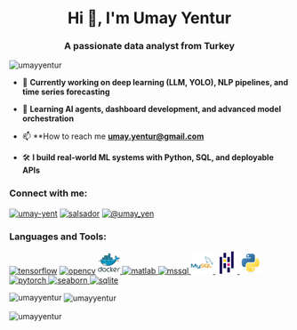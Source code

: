 
<h1 align="center">Hi 👋, I'm Umay Yentur</h1>
<h3 align="center">A passionate data analyst from Turkey</h3>

<p align="left"> <img src="https://komarev.com/ghpvc/?username=umayyentur&label=Profile%20views&color=0e75b6&style=flat" alt="umayyentur" /> </p>

- 🔭 **Currently working on deep learning (LLM, YOLO), NLP pipelines, and time series forecasting**

- 🌱  **Learning AI agents, dashboard development, and advanced model orchestration**

- 📫 **How to reach me **umay.yentur@gmail.com**

- 🛠 **I build real-world ML systems with Python, SQL, and deployable APIs**

<h3 align="left">Connect with me:</h3>
<p align="left">
<a href="https://linkedin.com/in/umayyentür" target="blank"><img align="center" src="https://raw.githubusercontent.com/rahuldkjain/github-profile-readme-generator/master/src/images/icons/Social/linked-in-alt.svg" alt="umay-yent" height="30" width="40" /></a>
<a href="https://kaggle.com/salsador" target="blank"><img align="center" src="https://raw.githubusercontent.com/rahuldkjain/github-profile-readme-generator/master/src/images/icons/Social/kaggle.svg" alt="salsador" height="30" width="40" /></a>
<a href="https://www.instagram.com/umay_yen/" target="blank"><img align="center" src="https://raw.githubusercontent.com/rahuldkjain/github-profile-readme-generator/master/src/images/icons/Social/instagram.svg" alt="@umay_yen" height="30" width="40" /></a>
</p>

<h3 align="left">Languages and Tools:</h3>
<p align="left"><a href="https://www.tensorflow.org/" target="_blank" rel="noreferrer">
<img src="https://www.vectorlogo.zone/logos/tensorflow/tensorflow-icon.svg" alt="tensorflow" width="40" height="40"/></a>
<a href="https://opencv.org/" target="_blank" rel="noreferrer"><img src="https://www.vectorlogo.zone/logos/opencv/opencv-icon.svg" alt="opencv" width="40" height="40"/></a> <a href="https://www.docker.com/" target="_blank" rel="noreferrer"> <img src="https://raw.githubusercontent.com/devicons/devicon/master/icons/docker/docker-original-wordmark.svg" alt="docker" width="40" height="40"/> </a> <a href="https://www.mathworks.com/" target="_blank" rel="noreferrer"> <img src="https://upload.wikimedia.org/wikipedia/commons/2/21/Matlab_Logo.png" alt="matlab" width="40" height="40"/> </a> <a href="https://www.microsoft.com/en-us/sql-server" target="_blank" rel="noreferrer"> <img src="https://www.svgrepo.com/show/303229/microsoft-sql-server-logo.svg" alt="mssql" width="40" height="40"/> </a> <a href="https://www.mysql.com/" target="_blank" rel="noreferrer"> <img src="https://raw.githubusercontent.com/devicons/devicon/master/icons/mysql/mysql-original-wordmark.svg" alt="mysql" width="40" height="40"/> </a> <a href="https://pandas.pydata.org/" target="_blank" rel="noreferrer"> <img src="https://raw.githubusercontent.com/devicons/devicon/2ae2a900d2f041da66e950e4d48052658d850630/icons/pandas/pandas-original.svg" alt="pandas" width="40" height="40"/> </a> <a href="https://www.python.org" target="_blank" rel="noreferrer"> <img src="https://raw.githubusercontent.com/devicons/devicon/master/icons/python/python-original.svg" alt="python" width="40" height="40"/> </a> <a href="https://pytorch.org/" target="_blank" rel="noreferrer"> <img src="https://www.vectorlogo.zone/logos/pytorch/pytorch-icon.svg" alt="pytorch" width="40" height="40"/> </a> <a href="https://seaborn.pydata.org/" target="_blank" rel="noreferrer"> <img src="https://seaborn.pydata.org/_images/logo-mark-lightbg.svg" alt="seaborn" width="40" height="40"/> </a> <a href="https://www.sqlite.org/" target="_blank" rel="noreferrer"> <img src="https://www.vectorlogo.zone/logos/sqlite/sqlite-icon.svg" alt="sqlite" width="40" height="40"/> </a> </p>

<p><img align="left" src="https://github-readme-stats.vercel.app/api/top-langs?username=umayyentur&show_icons=true&locale=en&layout=compact" alt="umayyentur" /></p>

<p>&nbsp;<img align="center" src="https://github-readme-stats.vercel.app/api?username=umayyentur&show_icons=true&locale=en" alt="umayyentur" /></p>

<p><img align="center" src="https://github-readme-streak-stats.herokuapp.com/?user=umayyentur&" alt="umayyentur" /></p>
